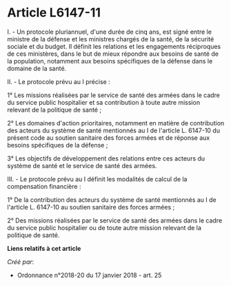 # Article L6147-11

I. - Un protocole pluriannuel, d'une durée de cinq ans, est signé entre le ministre de la défense et les ministres chargés de
la santé, de la sécurité sociale et du budget. Il définit les relations et les engagements réciproques de ces ministères,
dans le but de mieux répondre aux besoins de santé de la population, notamment aux besoins spécifiques de la défense dans le
domaine de la santé.

II. - Le protocole prévu au I précise :

1° Les missions réalisées par le service de santé des armées dans le cadre du service public hospitalier et sa contribution à
toute autre mission relevant de la politique de santé ;

2° Les domaines d'action prioritaires, notamment en matière de contribution des acteurs du système de santé mentionnés au I
de l'article L. 6147-10 du présent code au soutien sanitaire des forces armées et de réponse aux besoins spécifiques de la
défense ;

3° Les objectifs de développement des relations entre ces acteurs du système de santé et le service de santé des armées.

III. - Le protocole prévu au I définit les modalités de calcul de la compensation financière :

1° De la contribution des acteurs du système de santé mentionnés au I de l'article L. 6147-10 au soutien sanitaire des forces
armées ;

2° Des missions réalisées par le service de santé des armées dans le cadre du service public hospitalier ou de toute autre
mission relevant de la politique de santé.

**Liens relatifs à cet article**

_Créé par_:

  - Ordonnance n°2018-20 du 17 janvier 2018 - art. 25
